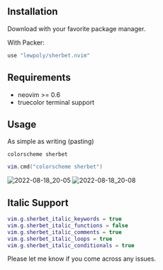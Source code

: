 ## Installation

Download with your favorite package manager.

With Packer:

```lua
use "lewpoly/sherbet.nvim"
```

## Requirements

- neovim >= 0.6
- truecolor terminal support

## Usage

As simple as writing (pasting)

```vim
colorscheme sherbet
```

```lua
vim.cmd("colorscheme sherbet")
```
![2022-08-18_20-05](https://user-images.githubusercontent.com/68481374/185721785-986c7e5e-949d-4787-bda9-33b6ce907790.png)
![2022-08-18_20-08](https://user-images.githubusercontent.com/68481374/185721787-254e2d67-3f3b-4d20-a040-3690e0a608f5.png)

## Italic Support

```lua
vim.g.sherbet_italic_keywords = true
vim.g.sherbet_italic_functions = false
vim.g.sherbet_italic_comments = true
vim.g.sherbet_italic_loops = true
vim.g.sherbet_italic_conditionals = true
```
Please let me know if you come across any issues.
